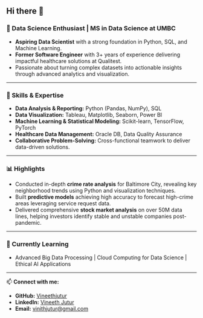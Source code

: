 ## Hi there 👋

### 🚀 Data Science Enthusiast | MS in Data Science at UMBC  
- **Aspiring Data Scientist** with a strong foundation in Python, SQL, and Machine Learning.  
- **Former Software Engineer** with 3+ years of experience delivering impactful healthcare solutions at Qualitest.  
- Passionate about turning complex datasets into actionable insights through advanced analytics and visualization.

---

### 🌟 Skills & Expertise  
- **Data Analysis & Reporting:** Python (Pandas, NumPy), SQL  
- **Data Visualization:** Tableau, Matplotlib, Seaborn, Power BI  
- **Machine Learning & Statistical Modeling:** Scikit-learn, TensorFlow, PyTorch  
- **Healthcare Data Management:** Oracle DB, Data Quality Assurance  
- **Collaborative Problem-Solving:** Cross-functional teamwork to deliver data-driven solutions.

---

### 📊 Highlights  
- Conducted in-depth **crime rate analysis** for Baltimore City, revealing key neighborhood trends using Python and visualization techniques.  
- Built **predictive models** achieving high accuracy to forecast high-crime areas leveraging service request data.  
- Delivered comprehensive **stock market analysis** on over 50M data lines, helping investors identify stable and unstable companies post-pandemic.

---

### 🌱 Currently Learning  
- Advanced Big Data Processing | Cloud Computing for Data Science | Ethical AI Applications

---

📫 **Connect with me:**  
- **GitHub:** [Vineethjutur](https://github.com/Vineethjutur)  
- **LinkedIn:** [Vineeth Jutur](https://linkedin.com/in/vineethjutur)  
- **Email:** [vinithjutur@gmail.com](mailto:vinithjutur@gmail.com)

